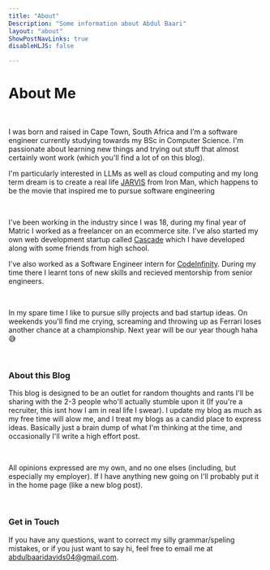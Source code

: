 ```yaml
---
title: "About"
Description: "Some information about Abdul Baari"
layout: "about"
ShowPostNavLinks: true
disableHLJS: false

---
```


# About Me
&nbsp;

I was born and raised in Cape Town, South Africa and I’m a software engineer currently studying towards my BSc in Computer Science. I'm passionate about learning new things and trying out stuff that almost certainly wont work (which you'll find a lot of on this blog).
&nbsp;

 I'm particularly interested in LLMs as well as cloud computing and my long term dream is to create a real life [JARVIS](https://en.wikipedia.org/wiki/J.A.R.V.I.S.) from Iron Man, which happens to be the movie that inspired me to pursue software engineering

&nbsp;

I've been working in the industry since I was 18, during my final year of Matric I worked as a freelancer on an ecommerce site. I've also started my own web development startup called [Cascade](https://www.instagram.com/cascadeweb/) which I have developed along with some friends from high school. 

I've also worked as a Software Engineer intern for [CodeInfinity](https://codeinfinity.co.za/). During my time there I learnt tons of new skills and recieved mentorship from senior engineers.

&nbsp;

In my spare time I like to pursue silly projects and bad startup ideas. On weekends you'll find me crying, screaming and throwing up as Ferrari loses another chance at a championship. Next year will be our year though haha😅

&nbsp;
### About this Blog


This blog is designed to be an outlet for random thoughts and rants I'll be sharing with the 2-3 people who'll actually stumble upon it (If you're a recruiter, this isnt how I am in real life I swear). I update my blog as much as my free time will alow me, and I treat my blogs as a candid place to express ideas. Basically just a brain dump of what I'm thinking at the time, and occasionally I'll write a high effort post.



&nbsp;

All opinions expressed are my own, and no one elses (including, but especially my employer). If I have anything new going on I'll probably put it in the home page (like a new blog post).
&nbsp;



&nbsp;

### Get in Touch

If you have any questions, want to correct my silly grammar/speling mistakes, or if you just want to say hi, feel free to email me at [abdulbaaridavids04@gmail.com](mailto:abdulbaaridavids04@gmail.com).